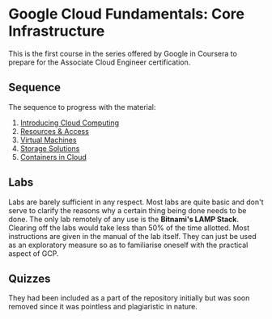 # Google Cloud Fundamentals: Core Infrastructure

This is the first course in the series offered by Google in Coursera to prepare for the Associate Cloud Engineer certification.


## Sequence

The sequence to progress with the material:
1. <a href="introducing-cloud-computing.md">Introducing Cloud Computing</a>
1. <a href="resources-and-access.md">Resources & Access</a>
1. <a href="virtual-machines.md">Virtual Machines</a>
1. <a href="storage-solutions.md">Storage Solutions</a>
1. <a href="cloud-containers.md">Containers in Cloud</a>


## Labs

Labs are barely sufficient in any respect. Most labs are quite basic and don't serve to clarify the reasons why a certain thing being done needs to be done. The only lab remotely of any use is the **Bitnami's LAMP Stack**. <br />
Clearing off the labs would take less than 50% of the time allotted. Most instructions are given in the manual of the lab itself. They can just be used as an exploratory measure so as to familiarise oneself with the practical aspect of GCP.


## Quizzes

They had been included as a part of the repository initially but was soon removed since it was pointless and plagiaristic in nature.